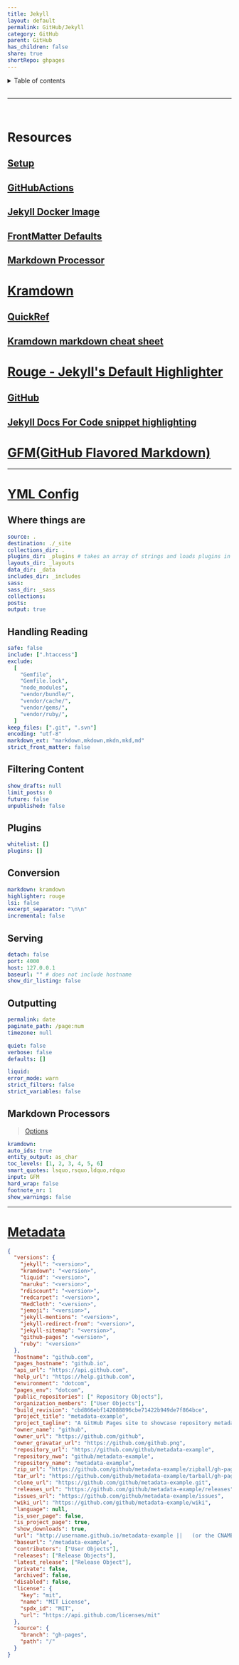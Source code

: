 ```yaml
---
title: Jekyll
layout: default
permalink: GitHub/Jekyll
category: GitHub
parent: GitHub
has_children: false
share: true
shortRepo: ghpages
---
```


<details markdown="block">                
<summary>                
Table of contents                
</summary>                
{: .text-delta }                
1. TOC                
{:toc}                
</details>

<br/>

---

<br/>

# Resources

## [Setup](https://docs.github.com/en/pages/setting-up-a-github-pages-site-with-jekyll/about-github-pages-and-jekyll)

## [GitHubActions](https://jekyllrb.com/docs/continuous-integration/github-actions/)

## [Jekyll Docker Image](https://github.com/envygeeks/jekyll-docker/blob/master/README.md)

## [FrontMatter Defaults](https://jekyllrb.com/docs/configuration/front-matter-defaults/)

## [Markdown Processor](https://jekyllrb.com/docs/configuration/markdown/)

# [Kramdown](https://kramdown.gettalong.org/installation.html)

## [QuickRef](https://kramdown.gettalong.org/quickref.html)

## [Kramdown markdown cheat sheet](https://aoterodelaroza.github.io/devnotes/kramdown-cheatsheet/)

# [Rouge - Jekyll's Default Highlighter](https://rouge.jneen.net/)

## [GitHub](https://github.com/rouge-ruby/rouge)

## [Jekyll Docs For Code snippet highlighting](https://jekyllrb.com/docs/liquid/tags/#code-snippet-highlighting)

# [GFM(GitHub Flavored Markdown)](https://github.github.com/gfm/#what-is-github-flavored-markdown-)

---

# [YML Config](https://jekyllrb.com/docs/configuration/default/)

## Where things are

```yaml
source: .
destination: ./_site
collections_dir: .
plugins_dir: _plugins # takes an array of strings and loads plugins in that order
layouts_dir: _layouts
data_dir: _data
includes_dir: _includes
sass:
sass_dir: _sass
collections:
posts:
output: true
```

## Handling Reading

```yaml
safe: false
include: [".htaccess"]
exclude:
  [
    "Gemfile",
    "Gemfile.lock",
    "node_modules",
    "vendor/bundle/",
    "vendor/cache/",
    "vendor/gems/",
    "vendor/ruby/",
  ]
keep_files: [".git", ".svn"]
encoding: "utf-8"
markdown_ext: "markdown,mkdown,mkdn,mkd,md"
strict_front_matter: false
```

## Filtering Content

```yaml
show_drafts: null
limit_posts: 0
future: false
unpublished: false
```

## Plugins

```yaml
whitelist: []
plugins: []
```

## Conversion

```yaml
markdown: kramdown
highlighter: rouge
lsi: false
excerpt_separator: "\n\n"
incremental: false
```

## Serving

```yaml
detach: false
port: 4000
host: 127.0.0.1
baseurl: "" # does not include hostname
show_dir_listing: false
```

## Outputting

```yaml
permalink: date
paginate_path: /page:num
timezone: null

quiet: false
verbose: false
defaults: []

liquid:
error_mode: warn
strict_filters: false
strict_variables: false
```

## Markdown Processors

> [Options](https://kramdown.gettalong.org/options.html)

```yaml
kramdown:
auto_ids: true
entity_output: as_char
toc_levels: [1, 2, 3, 4, 5, 6]
smart_quotes: lsquo,rsquo,ldquo,rdquo
input: GFM
hard_wrap: false
footnote_nr: 1
show_warnings: false
```

---

# [Metadata](https://jekyll.github.io/github-metadata/site.github/)

```json
{
  "versions": {
    "jekyll": "<version>",
    "kramdown": "<version>",
    "liquid": "<version>",
    "maruku": "<version>",
    "rdiscount": "<version>",
    "redcarpet": "<version>",
    "RedCloth": "<version>",
    "jemoji": "<version>",
    "jekyll-mentions": "<version>",
    "jekyll-redirect-from": "<version>",
    "jekyll-sitemap": "<version>",
    "github-pages": "<version>",
    "ruby": "<version>"
  },
  "hostname": "github.com",
  "pages_hostname": "github.io",
  "api_url": "https://api.github.com",
  "help_url": "https://help.github.com",
  "environment": "dotcom",
  "pages_env": "dotcom",
  "public_repositories": [" Repository Objects"],
  "organization_members": ["User Objects"],
  "build_revision": "cbd866ebf142088896cbe71422b949de7f864bce",
  "project_title": "metadata-example",
  "project_tagline": "A GitHub Pages site to showcase repository metadata",
  "owner_name": "github",
  "owner_url": "https://github.com/github",
  "owner_gravatar_url": "https://github.com/github.png",
  "repository_url": "https://github.com/github/metadata-example",
  "repository_nwo": "github/metadata-example",
  "repository_name": "metadata-example",
  "zip_url": "https://github.com/github/metadata-example/zipball/gh-pages",
  "tar_url": "https://github.com/github/metadata-example/tarball/gh-pages",
  "clone_url": "https://github.com/github/metadata-example.git",
  "releases_url": "https://github.com/github/metadata-example/releases",
  "issues_url": "https://github.com/github/metadata-example/issues",
  "wiki_url": "https://github.com/github/metadata-example/wiki",
  "language": null,
  "is_user_page": false,
  "is_project_page": true,
  "show_downloads": true,
  "url": "http://username.github.io/metadata-example ||   (or the CNAME)",
  "baseurl": "/metadata-example",
  "contributors": ["User Objects"],
  "releases": ["Release Objects"],
  "latest_release": ["Release Object"],
  "private": false,
  "archived": false,
  "disabled": false,
  "license": {
    "key": "mit",
    "name": "MIT License",
    "spdx_id": "MIT",
    "url": "https://api.github.com/licenses/mit"
  },
  "source": {
    "branch": "gh-pages",
    "path": "/"
  }
}
```
